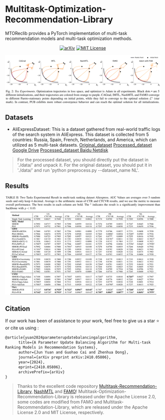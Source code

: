 # Multitask-Optimization-Recommendation-Library
MTOReclib provides a PyTorch implementation of multi-task recommendation models and multi-task optimization methods.

<div align="center">

[![arXiv](https://img.shields.io/badge/arXiv%20paper-2409.12740-da282a.svg)](https://arxiv.org/abs/2410.05806)
[![MIT License](https://img.shields.io/badge/license-MIT-green.svg)](https://opensource.org/licenses/MIT)

</div>

<p align="center"> 
    <img src="https://github.com/yjdy/Multitask-Optimization-Recommendation-Library/blob/main/misc/toy.png" width="800">
</p>

## Datasets
* AliExpressDataset: This is a dataset gathered from real-world traffic logs of the search system in AliExpress. This dataset is collected from 5 countries: Russia, Spain, French, Netherlands, and America, which can utilized as 5 multi-task datasets. [Original_dataset](https://tianchi.aliyun.com/dataset/dataDetail?dataId=74690) [Processed_dataset Google Drive](https://drive.google.com/drive/folders/1F0TqvMJvv-2pIeOKUw9deEtUxyYqXK6Y?usp=sharing) [Processed_dataset Baidu Netdisk](https://pan.baidu.com/s/1AfXoJSshjW-PILXZ6O19FA?pwd=4u0r)

> For the processed dataset, you should directly put the dataset in './data/' and unpack it. For the original dataset, you should put it in './data/' and run 'python preprocess.py --dataset_name NL'.

## Results
<p align="center"> 
    <img src="https://github.com/yjdy/Multitask-Optimization-Recommendation-Library/blob/main/misc/result.png" width="800">
</p>

## Citation

If our work has been of assistance to your work, feel free to give us a star ⭐ or cite us using :  

```
@article{yuan2024parameterupdatebalancingalgorithm,
      title={A Parameter Update Balancing Algorithm for Multi-task Ranking Models in Recommendation Systems}, 
      author={Jun Yuan and Guohao Cai and Zhenhua Dong},
      journal={arXiv preprint arXiv:2410.05806},
      year={2024},
      eprint={2410.05806},
      archivePrefix={arXiv}
}
```

> Thanks to the excellent code repository [Multitask-Recommendation-Library](https://github.com/easezyc/Multitask-Recommendation-Library), [NashMTL](https://github.com/AvivNavon/nash-mtl) and [FAMO](https://github.com/Cranial-XIX/FAMO)! 
> Multitask-Optimization-Recommendation-Library is released under the Apache License 2.0, some codes are modified from FAMO and Multitask-Recommendation-Library, which are released under the Apache License 2.0 and MIT License, respectively.
